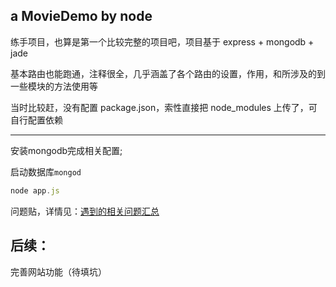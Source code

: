 ## a MovieDemo by node

练手项目，也算是第一个比较完整的项目吧，项目基于 express + mongodb + jade

基本路由也能跑通，注释很全，几乎涵盖了各个路由的设置，作用，和所涉及的到一些模块的方法使用等

当时比较赶，没有配置 package.json，索性直接把 node_modules 上传了，可自行配置依赖

---

安装mongodb完成相关配置;

启动数据库`mongod`

```js
node app.js
```

问题贴，详情见：<a href="http://hanekaoru.com/?p=1367" target="_blank">遇到的相关问题汇总</a>


## 后续：

完善网站功能（待填坑）

